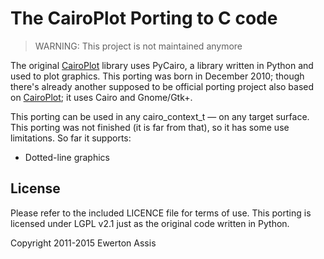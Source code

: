 # The CairoPlot Porting to C code
   
> WARNING: This project is not maintained anymore

The original [CairoPlot](https://launchpad.net/cairoplot) library uses PyCairo, a library written in Python
and used to plot graphics. This porting was born in December 2010; though there's already another supposed
to be official porting project also based on [CairoPlot](https://github.com/gass/cairoplot); it uses Cairo
and Gnome/Gtk+.

This porting can be used in any cairo_context_t &mdash; on any target surface. This porting was not finished
(it is far from that), so it has some use limitations. So far it supports:

 * Dotted-line graphics

## License

Please refer to the included LICENCE file for terms of use. This porting is licensed under
LGPL v2.1 just as the original code written in Python.

Copyright 2011-2015 Ewerton Assis
